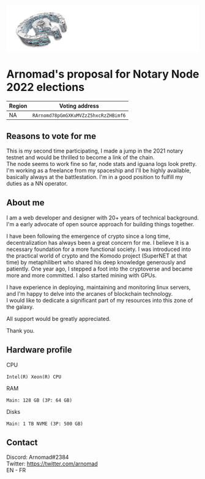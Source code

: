 ![Spaceship](banner.png)

# Arnomad's proposal for Notary Node 2022 elections  
| Region | Voting address |
| --- | --- |
| NA | ```RArnomd78pGmGXKuMVZzZ5hxcRzZHBimf6``` |

## Reasons to vote for me

This is my second time participating, I made a jump in the 2021 notary testnet and would be thrilled to become a link of the chain.   
The node seems to work fine so far, node stats and iguana logs look pretty.   
I'm working as a freelance from my spaceship and I'll be highly available, basically always at the battlestation. I'm in a good position to fulfill my duties as a NN operator.  

## About me

I am a web developer and designer with 20+ years of technical background. I'm a early advocate of open source approach for building things together.

I have been following the emergence of crypto since a long time, decentralization has always been a great concern for me. I believe it is a necessary foundation for a more functional society. I was introduced into the practical world of crypto and the Komodo project (SuperNET at that time) by metaphilibert who shared his deep knowledge generously and patiently. One year ago, I stepped a foot into the cryptoverse and became more and more committed. I also started mining with GPUs.

I have experience in deploying, maintaining and monitoring linux servers, and I'm happy to delve into the arcanes of blockchain technology.  
I would like to dedicate a significant part of my resources into this zone of the galaxy. 

All support would be greatly appreciated.

Thank you.


## Hardware profile

CPU

    Intel(R) Xeon(R) CPU
    
RAM

    Main: 128 GB (3P: 64 GB)

Disks

    Main: 1 TB NVME (3P: 500 GB)


## Contact  
Discord: Arnomad#2384  
Twitter: https://twitter.com/arnomad  
EN - FR
